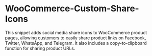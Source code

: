 # WooCommerce-Custom-Share-Icons
This snippet adds social media share icons to WooCommerce product pages, allowing customers to easily share product links on Facebook, Twitter, WhatsApp, and Telegram. It also includes a copy-to-clipboard function for sharing product URLs.
